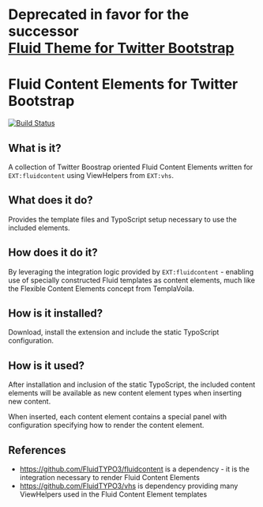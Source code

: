 # Deprecated in favor for the successor <br /> [Fluid Theme for Twitter Bootstrap](https://github.com/bootstraptheme-for-typo3/fluidbootstraptheme)

Fluid Content Elements for Twitter Bootstrap
============================================

[![Build Status](https://travis-ci.org/FluidTYPO3/fluidcontent_bootstrap.png?branch=master)](https://travis-ci.org/FluidTYPO3/fluidcontent_bootstrap)

## What is it?

A collection of Twitter Boostrap oriented Fluid Content Elements written for `EXT:fluidcontent` using ViewHelpers from `EXT:vhs`.

## What does it do?

Provides the template files and TypoScript setup necessary to use the included elements.

## How does it do it?

By leveraging the integration logic provided by `EXT:fluidcontent` - enabling use of specially constructed Fluid templates as
content elements, much like the Flexible Content Elements concept from TemplaVoila.

## How is it installed?

Download, install the extension and include the static TypoScript configuration.

## How is it used?

After installation and inclusion of the static TypoScript, the included content elements will be available as new content element
types when inserting new content.

When inserted, each content element contains a special panel with configuration specifying how to render the content element.

## References

* https://github.com/FluidTYPO3/fluidcontent is a dependency - it is the integration necessary to render Fluid Content Elements
* https://github.com/FluidTYPO3/vhs is dependency providing many ViewHelpers used in the Fluid Content Element templates
